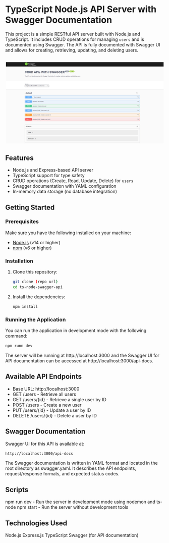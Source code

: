 # TypeScript Node.js API Server with Swagger Documentation

This project is a simple RESTful API server built with Node.js and TypeScript. It includes CRUD operations for managing `users` and is documented using Swagger. The API is fully documented with Swagger UI and allows for creating, retrieving, updating, and deleting users.

<div style="text-align:center;margin:30px auto;">
  <img src="public/demo.png" alt="" width="500" style="margin: 0 auto;" />
</div>

## Features

- Node.js and Express-based API server
- TypeScript support for type safety
- CRUD operations (Create, Read, Update, Delete) for `users`
- Swagger documentation with YAML configuration
- In-memory data storage (no database integration)

## Getting Started

### Prerequisites

Make sure you have the following installed on your machine:

- [Node.js](https://nodejs.org/) (v14 or higher)
- [npm](https://www.npmjs.com/) (v6 or higher)

### Installation

1. Clone this repository:

   ```bash
   git clone (repo url)
   cd ts-node-swagger-api
   ```
2. Install the dependencies:

   ```bash
   npm install
   ```

### Running the Application
You can run the application in development mode with the following command:
```bash
npm runn dev
```

The server will be running at http://localhost:3000 and the Swagger UI for API documentation can be accessed at http://localhost:3000/api-docs.

## Available API Endpoints
- Base URL: http://localhost:3000
- GET /users - Retrieve all users
- GET /users/{id} - Retrieve a single user by ID
- POST /users - Create a new user
- PUT /users/{id} - Update a user by ID
- DELETE /users/{id} - Delete a user by ID


## Swagger Documentation
Swagger UI for this API is available at:

```bash
http://localhost:3000/api-docs
```

The Swagger documentation is written in YAML format and located in the root directory as swagger.yaml. It describes the API endpoints, request/response formats, and expected status codes.

## Scripts

npm run dev - Run the server in development mode using nodemon and ts-node
npm start - Run the server without development tools


## Technologies Used
Node.js
Express.js
TypeScript
Swagger (for API documentation)